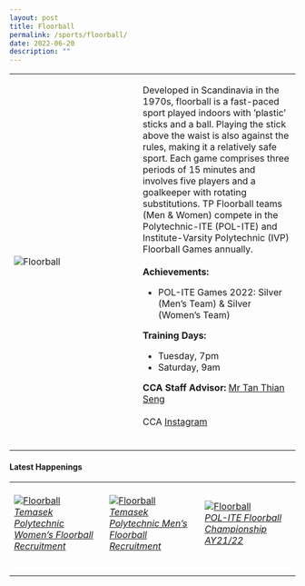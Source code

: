 ```yaml
---
layout: post
title: Floorball
permalink: /sports/floorball/
date: 2022-06-20
description: ""
---
```

<table>
    <tr>
        <td style="width:45%"><image src="/images/Sports/FLOORBALL.png" style="display:block;margin-left:auto;margin-right:auto;" alt="Floorball"></image></td>
        <td>
            <p>
                Developed in Scandinavia in the 1970s, floorball is a fast-paced sport played indoors with ’plastic’ sticks and a ball. Playing the stick above the waist is also against the rules, making it a relatively safe sport. Each game comprises three periods of 15 minutes and involves five players and a goalkeeper with rotating substitutions. TP Floorball teams (Men & Women) compete in the Polytechnic-ITE (POL-ITE) and Institute-Varsity Polytechnic (IVP) Floorball Games annually.<br>
                <br>
                <b>Achievements:</b>
                <ul>
                    <li>POL-ITE Games 2022: Silver (Men’s Team) & Silver (Women’s Team)
</li>
                </ul>
              </p>
              <p>
                <b>Training Days:</b>
                <ul>
                    <li>Tuesday, 7pm</li>
                    <li>Saturday, 9am</li>
                </ul>
              </p>
              <p>
                <b>CCA Staff Advisor:</b> <a href="mailto:tants@tp.edu.sg">Mr Tan Thian Seng</a><br>
                <br>
                CCA <a href="https://www.instagram.com/tpfloorball/">Instagram</a><br>
                <br>
              </p>
        </td>
    </tr>
</table>

#### Latest Happenings

<table>
    <tr>
        <td style="width:33%"><br>
            <a href="https://www.instagram.com/p/CcudGyLhC_h/">
                <image src="/images/Sports/FLOORBALL_Temasek Polytechnic Women’s Floorball Recruitment.png" style="display:block;margin-left:auto;margin-right:auto;" alt="Floorball">
                <h6 style="margin-top:0%">Temasek Polytechnic Women’s Floorball Recruitment</h6>
                </image>
            </a>
        </td>
        <td style="width:33%"><br>
            <a href="https://www.instagram.com/p/CcudGyLhC_h/">
                <image src="/images/Sports/FLOORBALL_Temasek Polytechnic Men’s Floorball Recruitment.png" style="display:block;margin-left:auto;margin-right:auto;" alt="Floorball">
                <h6 style="margin-top:0%">Temasek Polytechnic Men’s Floorball Recruitment</h6>
                </image>
            </a>
        </td>
        <td style="width:33%"><br>
            <a href="https://www.instagram.com/p/CcAbeH5FXdT/">
                <image src="/images/Sports/FLOORBALL_POL-ITE AY21-22.png" style="display:block;margin-left:auto;margin-right:auto;" alt="Floorball">
                <h6 style="margin-top:0%">POL-ITE Floorball Championship AY21/22</h6>
                </image>
            </a>
        </td>
    </tr>
</table>